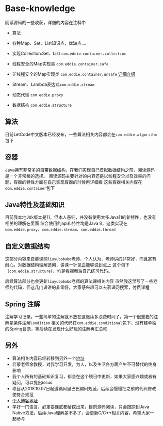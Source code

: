 # Base-knowledge

阅读源码的一些收获，详细的内容在注释中

- 算法
- 各种Map、Set、List知识点，优缺点....
- 实现Collection:Set、List `com.eddie.container.collection`
- 线程安全的Map实现类 `com.eddie.container.safe`
- 非线程安全的Map实现类 `com.eddie.container.unsafe`
[详细介绍](https://radiancel.github.io/2018/07/30/Map-Set-List/)

- Stream、Lambda表达式`com.eddie.stream`
- 动态代理 `com.eddie.proxy`
- 数据结构 `com.eddie.structure`


## 算法

目前LetCode中文版本已经发布，一些算法相关内容都会在`com.eddie.algorithm`
包下

## 容器

Java拥有非常多的自带数据结构，在我们实现自己模拟数据结构之前，阅读源码是一个非常棒的选择。
阅读源码主要针对的内容还是以线程安全以及效率的问题，容器的特性方面在自己实现容器的时候再详细看
这些容器相关内容在`com.eddie.container`包下

## Java特性及基础知识

目前我本地Jdk版本是11，但本人愚钝，并没有使用太多Java11的新特性，也没有相关的理解在里面
综合使用的api和特性均是Java 8，这类实现在`com.eddie.proxy`、`com.eddie.stream`、`com.eddie.thread`

## 自定义数据结构

这部分内容来自慕课网`liuyubobobo`老师，个人认为，老师讲的非常好，而且富有耐心，对数据结构理解透彻，讲课一针见血能够说到点上
这个包下（`com.eddie.structure`），均是看视频后自己练习代码。

后续算法部分也会更新`liuyubobobo`老师的算法课相关内容
虽然我这里写了一些老师的代码，但这几门课讲的非常好，大家感兴趣可以去慕课网搜索，付费课程

## Spring 注解

注解学习记录，一些简单的注解就不放在这继续多浪费时间了，第一个很重要的注解是条件注解`Condition`
相关的代码在`com.eddie.conditional`包下，没有建单独的Spring目录，等后续在发现什么好玩的注解再汇总吧


## 另外

- 算法相关内容已经转移到另外一个[地址](https://github.com/RadianceL/algorithm-java-common)
- 启蒙老师余教授，对我学习开发，为人，以及生活各方面产生不可替代的终身影响
- 我个人所有的基础知识复习，都会在这个项目中更新，如果大家感兴趣或者有疑问，可以提出issus
- 项目从2018.10.07日起遵循阿里巴巴编码规范，后续会慢慢把之前的代码修改使符合规范
- [个人博客地址](https://radiancel.github.io)
- 学好一门语言，必定要连底都给挖出来，目前源码阅读，只会跟踪到Java Native方法，后续Java理解差不多了，会更新C/C++相关内容，希望大家一起参与
